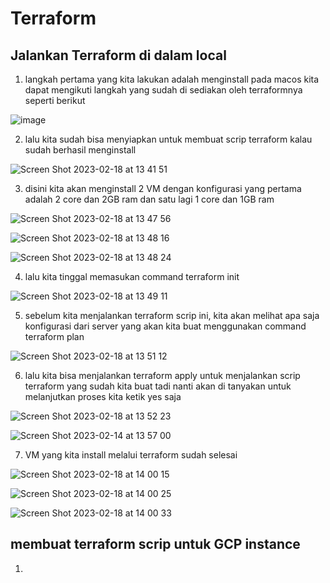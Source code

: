 # Terraform

## Jalankan Terraform di dalam local

1. langkah pertama yang kita lakukan adalah menginstall pada macos kita dapat mengikuti langkah yang sudah di sediakan oleh terraformnya seperti berikut

![image](https://user-images.githubusercontent.com/68781074/219845098-40f57649-8ba9-4517-96da-f71bce08aea9.png)

2. lalu kita sudah bisa menyiapkan untuk membuat scrip terraform kalau sudah berhasil menginstall

![Screen Shot 2023-02-18 at 13 41 51](https://user-images.githubusercontent.com/68781074/219845870-a393b9a8-cb2c-44fd-8801-2d06a7514179.png)

3. disini kita akan menginstall 2 VM dengan konfigurasi yang pertama adalah 2 core dan 2GB ram dan satu lagi 1 core dan 1GB ram

![Screen Shot 2023-02-18 at 13 47 56](https://user-images.githubusercontent.com/68781074/219845941-ace95432-3937-47a4-b916-4a614214192d.png)

![Screen Shot 2023-02-18 at 13 48 16](https://user-images.githubusercontent.com/68781074/219845954-74e0a769-e59d-4ddb-bedd-f3d19c2ec80a.png)

![Screen Shot 2023-02-18 at 13 48 24](https://user-images.githubusercontent.com/68781074/219845963-32136ff4-1c70-482f-98ae-d264a12fd1af.png)

4. lalu kita tinggal memasukan command terraform init

![Screen Shot 2023-02-18 at 13 49 11](https://user-images.githubusercontent.com/68781074/219846000-133cd772-7a71-432a-a387-3074b9743433.png)

5. sebelum kita menjalankan terraform scrip ini, kita akan melihat apa saja konfigurasi dari server yang akan kita buat menggunakan command terraform plan

![Screen Shot 2023-02-18 at 13 51 12](https://user-images.githubusercontent.com/68781074/219846082-5457a9b7-fe3b-4759-a902-8ccc667a31e8.png)

6. lalu kita bisa menjalankan terraform apply untuk menjalankan scrip terraform yang sudah kita buat tadi nanti akan di tanyakan untuk melanjutkan proses kita ketik yes saja

![Screen Shot 2023-02-18 at 13 52 23](https://user-images.githubusercontent.com/68781074/219846132-cdbd4cd7-808d-44e0-aa22-5757227224eb.png)

![Screen Shot 2023-02-14 at 13 57 00](https://user-images.githubusercontent.com/68781074/219846171-eba9360f-0599-4c68-9fa3-f49e39712559.png)

7. VM yang kita install melalui terraform sudah selesai

![Screen Shot 2023-02-18 at 14 00 15](https://user-images.githubusercontent.com/68781074/219846477-8a92227a-2467-47e3-8237-edb6452318cc.png)

![Screen Shot 2023-02-18 at 14 00 25](https://user-images.githubusercontent.com/68781074/219846480-7b000708-e454-4ae1-9524-b625e1d7dcc0.png)

![Screen Shot 2023-02-18 at 14 00 33](https://user-images.githubusercontent.com/68781074/219846490-98723457-17bd-4717-8a0e-594fd92b9747.png)

## membuat terraform scrip untuk GCP instance

1. 

